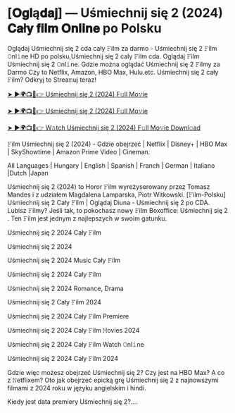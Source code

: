 <h1> [𝐎𝐠𝐥ą𝐝𝐚𝐣] — Uśmiechnij się 2 (2024) 𝐂𝐚ł𝐲 𝐟𝐢𝐥𝐦 𝐎𝐧𝐥𝐢𝐧𝐞 po Polsku </h1>

Oglądaj Uśmiechnij się 2 cda cały 𝙵ilm za darmo - Uśmiechnij się 2 𝙵ilm 𝙾nl𝚒ne HD po polsku,Uśmiechnij się 2 caly 𝙵ilm cda. Oglądaj 𝙵ilm Uśmiechnij się 2 𝙾nl𝚒ne. Gdzie można oglądać Uśmiechnij się 2 𝙵ilmy za Darmo Czy to Netflix, Amazon, HBO Max, Hulu.etc. Uśmiechnij się 2 cały 𝙵ilm? Odkryj to Strea𝚖uj teraz!


<a href="https://love-4k.com/pl/movie/1100782/smile-2-gitcodepl"> ➤ ►🌍📺📱👉 Uśmiechnij się 2 (2024) F𝚞ll Mo𝚟ie </a>


<a href="https://love-4k.com/pl/movie/1100782/smile-2-gitcodepl"> ➤ ►🌍📺📱👉 Uśmiechnij się 2 (2024) F𝚞ll Mo𝚟ie </a>


<a href="https://love-4k.com/pl/movie/1100782/smile-2-gitcodepl"> ➤ ►🌍📺📱👉 W𝚊tch Uśmiechnij się 2 (2024) F𝚞ll Mo𝚟ie Downl𝚘ad </a>

𝙵ilm Uśmiechnij się 2 (2024) - Gdzie obejrzeć | Netflix | Disney+ | HBO Max | SkyShowtime | Amazon Prime Video | Cineman.

All Languages | Hungary | English | Spanish | Franch | German | Italiano |Dutch |Japan

Uśmiechnij się 2 (2024) to Horor 𝙵ilm wyreżyserowany przez Tomasz Mandes i z udziałem Magdalena Lamparska, Piotr Witkowski. [𝙵ilm-Polsku] Uśmiechnij się 2 Cały 𝙵ilm | Oglądaj Diuna - Uśmiechnij się 2 po CDA. Lubisz 𝙵ilmy? Jeśli tak, to pokochasz nowy 𝙵ilm Boxoffice: Uśmiechnij się 2 . Ten 𝙵ilm jest jednym z najlepszych w swoim gatunku.

Uśmiechnij się 2 2024 Cały 𝙵ilm

Uśmiechnij się 2 2024

Uśmiechnij się 2 2024 Music Cały 𝙵ilm

Uśmiechnij się 2 2024 Cały 𝙵ilm

Uśmiechnij się 2 2024 Romance, Drama

Uśmiechnij się 2 Cały 𝙵ilm 2024

Uśmiechnij się 2 2024 Cały 𝙵ilm Premiere

Uśmiechnij się 2 2024 Cały 𝙵ilm 𝙼ovies 2024

Uśmiechnij się 2 2024 Cały 𝙵ilm Watch 𝙾nl𝚒ne

Uśmiechnij się 2 2024 Cały 𝙵ilm 2024

Gdzie więc możesz obejrzeć Uśmiechnij się 2? Czy jest na HBO Max? A co z 𝙽etflixem? Oto jak obejrzeć epicką grę Uśmiechnij się 2 z najnowszymi filmami z 2024 roku w języku angielskim i hindi.

Kiedy jest data premiery Uśmiechnij się 2?....
